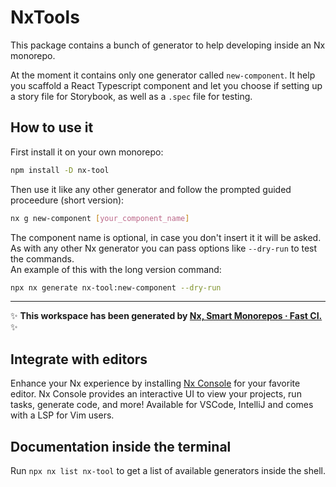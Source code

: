 # NxTools

This package contains a bunch of generator to help developing inside an Nx monorepo.

At the moment it contains only one generator called `new-component`. It help you scaffold a React Typescript component and let you choose if setting up a story file for Storybook, as well as a `.spec` file for testing.

## How to use it

First install it on your own monorepo:
```sh
npm install -D nx-tool
```
Then use it like any other generator and follow the prompted guided proceedure (short version):
```sh
nx g new-component [your_component_name]
```
The component name is optional, in case you don't insert it it will be asked.  
As with any other Nx generator you can pass options like `--dry-run` to test the commands.  
An example of this with the long version command:
```sh
npx nx generate nx-tool:new-component --dry-run
```

---

✨ **This workspace has been generated by [Nx, Smart Monorepos · Fast CI.](https://nx.dev)** ✨

## Integrate with editors

Enhance your Nx experience by installing [Nx Console](https://nx.dev/nx-console) for your favorite editor. Nx Console
provides an interactive UI to view your projects, run tasks, generate code, and more! Available for VSCode, IntelliJ and
comes with a LSP for Vim users.

## Documentation inside the terminal

Run `npx nx list nx-tool` to get a list of available generators inside the shell.
